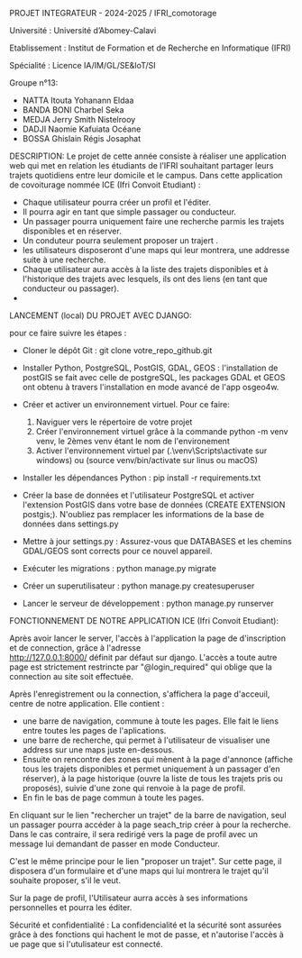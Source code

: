 PROJET INTEGRATEUR - 2024-2025 / IFRI_comotorage

Université : Université d’Abomey-Calavi 

Etablissement : Institut de Formation et de Recherche en Informatique (IFRI) 

Spécialité : Licence IA/IM/GL/SE&IoT/SI

Groupe n°13:
  - NATTA Itouta Yohanann Eldaa
  - BANDA BONI Charbel Seka
  - MEDJA Jerry Smith Nistelrooy
  - DADJI Naomie Kafuiata Océane
  - BOSSA Ghislain Régis Josaphat

DESCRIPTION:
Le projet de cette année consiste à réaliser une application web qui met en relation les étudiants de l’IFRI souhaitant partager leurs trajets quotidiens entre leur domicile et le campus. Dans cette application de covoiturage nommée ICE (Ifri Convoit Etudiant) :
  - Chaque utilisateur pourra créer un profil et l'éditer.
  - Il pourra agir en tant que simple passager ou conducteur.
  - Un passager pourra uniquement faire une recherche parmis les trajets disponibles et en réserver.
  - Un conduteur pourra seulement proposer un trajert .
  - les utilisateurs disposeront d'une maps qui leur montrera, une addresse suite à une recherche.
  - Chaque utilisateur aura accès à la liste des trajets disponibles et à l'historique des trajets avec lesquels, ils ont des liens (en tant que conducteur ou passager).
  - 




LANCEMENT (local) DU PROJET AVEC DJANGO:

pour ce faire suivre les étapes :
  - Cloner le dépôt Git : git clone votre_repo_github.git

  - Installer Python, PostgreSQL, PostGIS, GDAL, GEOS : l'installation de postGIS se fait avec celle de postgreSQL, les packages GDAL et GEOS ont obtenu à travers l'installation en mode avancé de l'app osgeo4w. 

  - Créer et activer un environnement virtuel. Pour ce faire:
      1. Naviguer vers le répertoire de votre projet
      2. Créer l'environnement virtuel grâce à la commande python -m venv venv, le 2èmes venv étant le nom de l'environement
      3. Activer l'environnement virtuel par 
      (.\venv\Scripts\activate sur windows) ou (source venv/bin/activate sur linus ou macOS)

  - Installer les dépendances Python : pip install -r requirements.txt

  - Créer la base de données et l'utilisateur PostgreSQL et activer l'extension PostGIS  dans votre base de données (CREATE EXTENSION postgis;). N'oubliez pas remplacer les informations de la base de données dans settings.py

  - Mettre à jour settings.py : Assurez-vous que DATABASES et les chemins GDAL/GEOS sont corrects pour ce nouvel appareil.

  - Exécuter les migrations : python manage.py migrate

  - Créer un superutilisateur : python manage.py createsuperuser

  - Lancer le serveur de développement : python manage.py runserver


FONCTIONNEMENT DE NOTRE APPLICATION ICE (Ifri Convoit Etudiant):

Après avoir lancer le server, l'accès à l'application la page de d'inscription et de connection, grâce à l'adresse  
http://127.0.0.1:8000/ définit par défaut sur django. L'accès a toute autre page est strictement restrincte par "@login_required" qui oblige que la connection au site soit effectuée.

Après l'enregistrement ou la connection, s'affichera la page d'acceuil, centre de notre application. Elle contient :
  - une barre de navigation, commune à toute les pages. Elle fait le liens entre toutes les pages de l'aplications.
  - une barre de recherche, qui permet à l'utilisateur de visualiser une address sur une maps juste en-dessous.
  - Ensuite on rencontre des zones qui mènent à la page d'annonce (affiche tous les trajets disponibles et permet uniquement à un passager d'en réserver), à la page historique (ouvre la liste de tous les trajets pris ou proposés), suivie d'une zone qui renvoie à la page de profil.
  - En fin le bas de page commun à toute les pages.

En cliquant sur le lien "rechercher un trajet" de la barre de navigation, seul un passager pourra accéder à la page seach_trip créer à pour la recherche. Dans le cas contraire, il sera redirigé vers la page de profil avec un message lui demandant de passer en mode Conducteur.

C'est le même principe pour le lien "proposer un trajet". Sur cette page, il disposera d'un formulaire et d'une maps qui lui montrera le trajet qu'il souhaite proposer, s'il le veut.

Sur la page de profil, l'Utilisateur aurra accès à ses informations personnelles et pourra les éditer. 



Sécurité et confidentialité :
La confidencialité et la sécurité sont assurées grâce à des fonctions qui hachent le mot de passe, et n'autorise l'accès à ue page que si l'utulisateur est connecté.